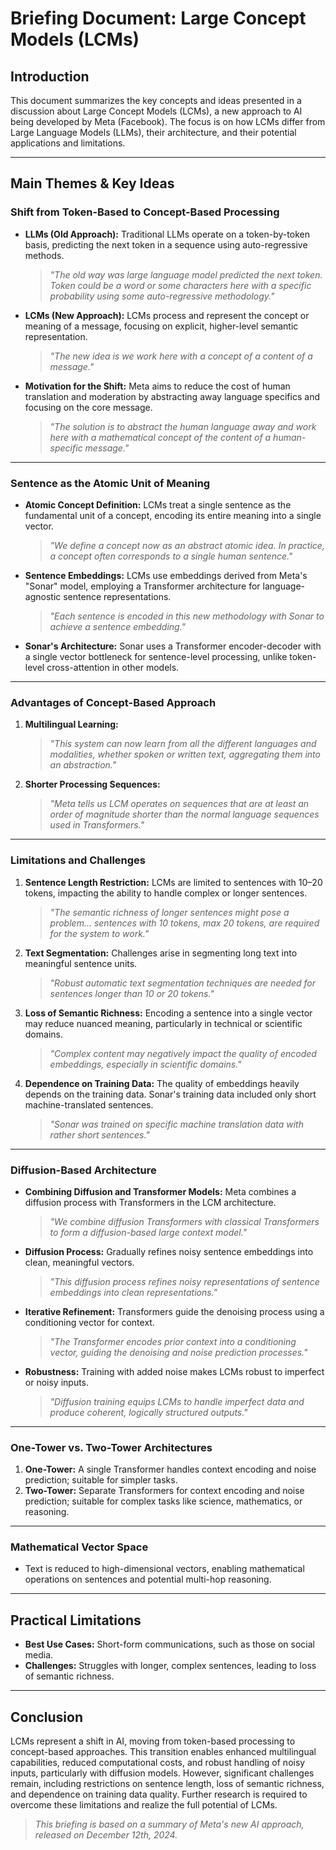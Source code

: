 # Briefing Document: Large Concept Models (LCMs)

## Introduction
This document summarizes the key concepts and ideas presented in a discussion about Large Concept Models (LCMs), a new approach to AI being developed by Meta (Facebook). The focus is on how LCMs differ from Large Language Models (LLMs), their architecture, and their potential applications and limitations.

---

## Main Themes & Key Ideas

### Shift from Token-Based to Concept-Based Processing
- **LLMs (Old Approach):** Traditional LLMs operate on a token-by-token basis, predicting the next token in a sequence using auto-regressive methods.
  > *"The old way was large language model predicted the next token. Token could be a word or some characters here with a specific probability using some auto-regressive methodology."*

- **LCMs (New Approach):** LCMs process and represent the concept or meaning of a message, focusing on explicit, higher-level semantic representation.
  > *"The new idea is we work here with a concept of a content of a message."*

- **Motivation for the Shift:** Meta aims to reduce the cost of human translation and moderation by abstracting away language specifics and focusing on the core message.
  > *"The solution is to abstract the human language away and work here with a mathematical concept of the content of a human-specific message."*

---

### Sentence as the Atomic Unit of Meaning
- **Atomic Concept Definition:** LCMs treat a single sentence as the fundamental unit of a concept, encoding its entire meaning into a single vector.
  > *"We define a concept now as an abstract atomic idea. In practice, a concept often corresponds to a single human sentence."*

- **Sentence Embeddings:** LCMs use embeddings derived from Meta's "Sonar" model, employing a Transformer architecture for language-agnostic sentence representations.
  > *"Each sentence is encoded in this new methodology with Sonar to achieve a sentence embedding."*

- **Sonar's Architecture:** Sonar uses a Transformer encoder-decoder with a single vector bottleneck for sentence-level processing, unlike token-level cross-attention in other models.

---

### Advantages of Concept-Based Approach
1. **Multilingual Learning:**
   > *"This system can now learn from all the different languages and modalities, whether spoken or written text, aggregating them into an abstraction."*
   
2. **Shorter Processing Sequences:**
   > *"Meta tells us LCM operates on sequences that are at least an order of magnitude shorter than the normal language sequences used in Transformers."*

---

### Limitations and Challenges
1. **Sentence Length Restriction:** LCMs are limited to sentences with 10–20 tokens, impacting the ability to handle complex or longer sentences.
   > *"The semantic richness of longer sentences might pose a problem... sentences with 10 tokens, max 20 tokens, are required for the system to work."*

2. **Text Segmentation:** Challenges arise in segmenting long text into meaningful sentence units.
   > *"Robust automatic text segmentation techniques are needed for sentences longer than 10 or 20 tokens."*

3. **Loss of Semantic Richness:** Encoding a sentence into a single vector may reduce nuanced meaning, particularly in technical or scientific domains.
   > *"Complex content may negatively impact the quality of encoded embeddings, especially in scientific domains."*

4. **Dependence on Training Data:** The quality of embeddings heavily depends on the training data. Sonar's training data included only short machine-translated sentences.
   > *"Sonar was trained on specific machine translation data with rather short sentences."*

---

### Diffusion-Based Architecture
- **Combining Diffusion and Transformer Models:** Meta combines a diffusion process with Transformers in the LCM architecture.
  > *"We combine diffusion Transformers with classical Transformers to form a diffusion-based large context model."*

- **Diffusion Process:** Gradually refines noisy sentence embeddings into clean, meaningful vectors.
  > *"This diffusion process refines noisy representations of sentence embeddings into clean representations."*

- **Iterative Refinement:** Transformers guide the denoising process using a conditioning vector for context.
  > *"The Transformer encodes prior context into a conditioning vector, guiding the denoising and noise prediction processes."*

- **Robustness:** Training with added noise makes LCMs robust to imperfect or noisy inputs.
  > *"Diffusion training equips LCMs to handle imperfect data and produce coherent, logically structured outputs."*

---

### One-Tower vs. Two-Tower Architectures
1. **One-Tower:** A single Transformer handles context encoding and noise prediction; suitable for simpler tasks.
2. **Two-Tower:** Separate Transformers for context encoding and noise prediction; suitable for complex tasks like science, mathematics, or reasoning.

---

### Mathematical Vector Space
- Text is reduced to high-dimensional vectors, enabling mathematical operations on sentences and potential multi-hop reasoning.

---

## Practical Limitations
- **Best Use Cases:** Short-form communications, such as those on social media.
- **Challenges:** Struggles with longer, complex sentences, leading to loss of semantic richness.

---

## Conclusion
LCMs represent a shift in AI, moving from token-based processing to concept-based approaches. This transition enables enhanced multilingual capabilities, reduced computational costs, and robust handling of noisy inputs, particularly with diffusion models. However, significant challenges remain, including restrictions on sentence length, loss of semantic richness, and dependence on training data quality. Further research is required to overcome these limitations and realize the full potential of LCMs.

> *This briefing is based on a summary of Meta's new AI approach, released on December 12th, 2024.*
